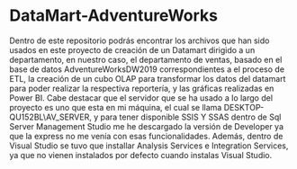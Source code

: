 # DataMart-AdventureWorks
Dentro de este repositorio podrás encontrar los archivos que han sido usados en este proyecto de creación de un Datamart dirigido a un departamento, en nuestro caso, el departamento de ventas, basado en el base de datos AdventureWorksDW2019 correspondientes a el proceso de ETL, la creación de un cubo OLAP para transformar los datos del datamart para poder realizar la respectiva reportería, y las gráficas realizadas en Power BI.
Cabe destacar que el servidor que se ha usado a lo largo del proyecto es uno que esta en mi máquina, el cual se llama DESKTOP-QU152BL\AV_SERVER, y para tener disponible SSIS Y SSAS dentro de Sql Server Management Studio me he descargado la versión de Developer ya que la express no me venía con esas funcionalidades. Además, dentro de Visual Studio se tuvo que installar Analysis Services e Integration Services, ya que no vienen instalados por defecto cuando instalas Visual Studio.
